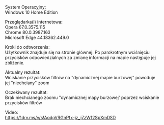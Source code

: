 System Operacyjny:   
Windows 10 Home Edition  

Przeglądarka(i) internetowa:   
Opera 67.0.3575.115  
Chrome 80.0.3987.163  
Microsoft Edge 44.18362.449.0  

Kroki do odtworzenia:  
Użytkownik znajduje się na stronie głównej.
Po parokrotnym wciśnięciu przycisków odpowiedzialnych za zmianę informacji na mapie następuje jej zbliżenie.  

Aktualny rezultat:  
Wciskanie przycisków filtrów na "dynamicznej mapie burzowej" powoduje jej "niechciany" zoom  

Oczekiwany rezultat:  
Brak niechcianego zoomu "dynamicznej mapy burzowej' poprzez wciskanie przycisków filtrów  

Video:  
https://1drv.ms/v/s!AodpVRGnPfx-jz_j7zW12SpXmDSD



